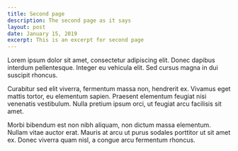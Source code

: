 ```yaml
---
title: Second page
description: The second page as it says
layout: post
date: January 15, 2019
excerpt: This is an excerpt for second page
---
```


Lorem ipsum dolor sit amet, consectetur adipiscing elit. Donec dapibus interdum pellentesque. Integer eu vehicula elit. Sed cursus magna in dui suscipit rhoncus.

Curabitur sed elit viverra, fermentum massa non, hendrerit ex. Vivamus eget mattis tortor, eu elementum sapien. Praesent elementum feugiat nisi venenatis vestibulum. Nulla pretium ipsum orci, ut feugiat arcu facilisis sit amet.

Morbi bibendum est non nibh aliquam, non dictum massa elementum. Nullam vitae auctor erat. Mauris at arcu ut purus sodales porttitor ut sit amet ex. Donec viverra quam nisl, a congue arcu fermentum rhoncus.
